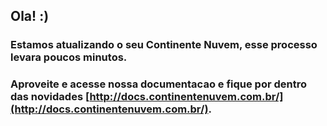 ## Ola! :)

### Estamos atualizando o seu Continente Nuvem, esse processo levara poucos minutos.  

###  Aproveite e acesse nossa documentacao e fique por dentro das novidades [http://docs.continentenuvem.com.br/](http://docs.continentenuvem.com.br/).
